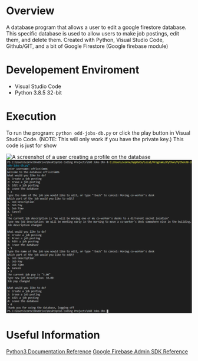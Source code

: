 # Overview
A database program that allows a user to edit a google firestore database. This specific database is used to allow users to make job postings, edit them, and delete them. Created with Python, Visual Studio Code, Github/GIT, and a bit of Google Firestore (Google firebase module)

# Developement Enviroment

* Visual Studio Code
* Python 3.8.5 32-bit


# Execution

To run the program: `python odd-jobs-db.py` or click the play button in Visual Studio Code. (NOTE: This will only work if you have the private key.)
This code is just for show

![A screenshot of a user creating a profile on the database](odd-jobs-user-creation-and-job-posting.png)
![A screenshot of a user editing a previously posted job](odd-jobs-editing-a-job-posting.png)

# Useful Information

[Python3 Documentation Reference](https://docs.python.org/3/)
[Google Firebase Admin SDK Reference](https://firebase.google.com/docs/reference/admin)